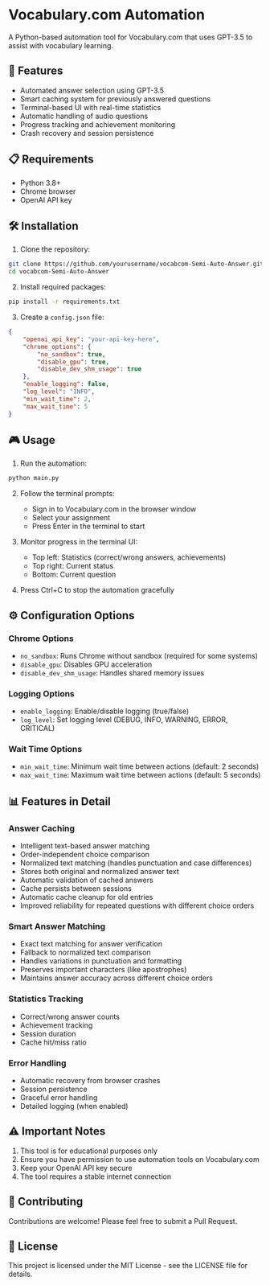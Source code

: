 # Vocabulary.com Automation

A Python-based automation tool for Vocabulary.com that uses GPT-3.5 to assist with vocabulary learning.

## 🚀 Features

- Automated answer selection using GPT-3.5
- Smart caching system for previously answered questions
- Terminal-based UI with real-time statistics
- Automatic handling of audio questions
- Progress tracking and achievement monitoring
- Crash recovery and session persistence

## 📋 Requirements

- Python 3.8+
- Chrome browser
- OpenAI API key

## 🛠️ Installation

1. Clone the repository:
```bash
git clone https://github.com/yourusername/vocabcom-Semi-Auto-Answer.git
cd vocabcom-Semi-Auto-Answer
```

2. Install required packages:
```bash
pip install -r requirements.txt
```

3. Create a `config.json` file:
```json
{
    "openai_api_key": "your-api-key-here",
    "chrome_options": {
        "no_sandbox": true,
        "disable_gpu": true,
        "disable_dev_shm_usage": true
    },
    "enable_logging": false,
    "log_level": "INFO",
    "min_wait_time": 2,
    "max_wait_time": 5
}
```

## 🎮 Usage

1. Run the automation:
```bash
python main.py
```

2. Follow the terminal prompts:
   - Sign in to Vocabulary.com in the browser window
   - Select your assignment
   - Press Enter in the terminal to start

3. Monitor progress in the terminal UI:
   - Top left: Statistics (correct/wrong answers, achievements)
   - Top right: Current status
   - Bottom: Current question

4. Press Ctrl+C to stop the automation gracefully

## ⚙️ Configuration Options

### Chrome Options
- `no_sandbox`: Runs Chrome without sandbox (required for some systems)
- `disable_gpu`: Disables GPU acceleration
- `disable_dev_shm_usage`: Handles shared memory issues

### Logging Options
- `enable_logging`: Enable/disable logging (true/false)
- `log_level`: Set logging level (DEBUG, INFO, WARNING, ERROR, CRITICAL)

### Wait Time Options
- `min_wait_time`: Minimum wait time between actions (default: 2 seconds)
- `max_wait_time`: Maximum wait time between actions (default: 5 seconds)

## 📊 Features in Detail

### Answer Caching
- Intelligent text-based answer matching
- Order-independent choice comparison
- Normalized text matching (handles punctuation and case differences)
- Stores both original and normalized answer text
- Automatic validation of cached answers
- Cache persists between sessions
- Automatic cache cleanup for old entries
- Improved reliability for repeated questions with different choice orders

### Smart Answer Matching
- Exact text matching for answer verification
- Fallback to normalized text comparison
- Handles variations in punctuation and formatting
- Preserves important characters (like apostrophes)
- Maintains answer accuracy across different choice orders

### Statistics Tracking
- Correct/wrong answer counts
- Achievement tracking
- Session duration
- Cache hit/miss ratio

### Error Handling
- Automatic recovery from browser crashes
- Session persistence
- Graceful error handling
- Detailed logging (when enabled)

## ⚠️ Important Notes

1. This tool is for educational purposes only
2. Ensure you have permission to use automation tools on Vocabulary.com
3. Keep your OpenAI API key secure
4. The tool requires a stable internet connection

## 🤝 Contributing

Contributions are welcome! Please feel free to submit a Pull Request.

## 📝 License

This project is licensed under the MIT License - see the LICENSE file for details.
